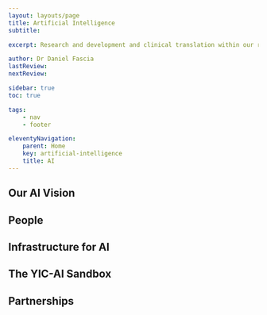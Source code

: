 ```yaml
---
layout: layouts/page
title: Artificial Intelligence
subtitle: 

excerpt: Research and development and clinical translation within our regional AI super-sandbox

author: Dr Daniel Fascia
lastReview: 
nextReview: 

sidebar: true
toc: true

tags:
    - nav
    - footer

eleventyNavigation:
    parent: Home
    key: artificial-intelligence
    title: AI
---
```


## Our AI Vision

## People

## Infrastructure for AI

## The YIC-AI Sandbox

## Partnerships
